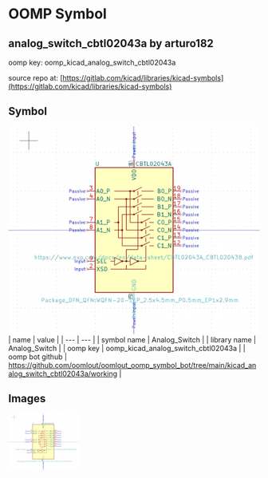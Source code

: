 # OOMP Symbol  
## analog_switch_cbtl02043a  by arturo182  
  
oomp key: oomp_kicad_analog_switch_cbtl02043a  
  
source repo at: [https://gitlab.com/kicad/libraries/kicad-symbols](https://gitlab.com/kicad/libraries/kicad-symbols)  
## Symbol  
  
[![working.png](working_600.png)](working.png)  
| name | value | 
| --- | --- | 
| symbol name | Analog_Switch | 
| library name | Analog_Switch | 
| oomp key | oomp_kicad_analog_switch_cbtl02043a | 
| oomp bot github | https://github.com/oomlout/oomlout_oomp_symbol_bot/tree/main/kicad_analog_switch_cbtl02043a/working | 
## Images  
  
[![working.png](working_140.png)](working.png)  
